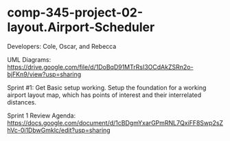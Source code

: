 # comp-345-project-02-layout.Airport-Scheduler
Developers: Cole, Oscar, and Rebecca

UML Diagrams: https://drive.google.com/file/d/1DoBqD91MTrRsI3OCdAkZSRn2o-bjFKn9/view?usp=sharing

Sprint #1: Get Basic setup working. Setup the foundation for a working airport layout map, which has points of interest and their interrelated distances.

Sprint 1 Review Agenda: https://docs.google.com/document/d/1cBDgmYxarGPmRNL7QxiFF8Swp2sZhVc-0i1DbwGmklc/edit?usp=sharing

